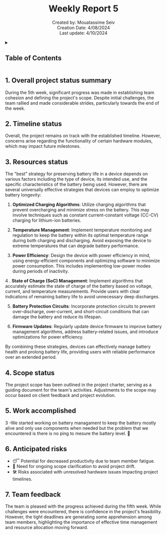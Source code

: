 <h1 align="center">Weekly Report 5</h1>

<p align="center">
Created by: Mouatassime Seiv <br> Creation Date: 4/08/2024 <br> Last update: 4/10/2024
</p>

<details>
<summary>

## Table of Contents

</summary>

- [Table of Contents](#table-of-contents)
- [1. Overall project status summary](#1-overall-project-status-summary)
- [3. Timeline status](#3-timeline-status)
- [4. Resources status](#4-resources-status)
- [5. Scope status](#5-scope-status)
- [6. Work accomplished](#6-work-accomplished)
- [7. Anticipated risks](#7-anticipated-risks)
- [8. Team feedback](#8-team-feedback)

</details>

## 1. Overall project status summary

During the 5th week, significant progress was made in establishing team cohesion and defining the project's scope. Despite initial challenges, the team rallied and made considerable strides, particularly towards the end of the week.

## 2. Timeline status

Overall, the project remains on track with the established timeline. However, concerns arise regarding the functionality of certain hardware modules, which may impact future milestones.

## 3. Resources status
The "best" strategy for preserving battery life in a device depends on various factors including the type of device, its intended use, and the specific characteristics of the battery being used. However, there are several universally effective strategies that devices can employ to optimize battery longevity:

1. **Optimized Charging Algorithms**: Utilize charging algorithms that prevent overcharging and minimize stress on the battery. This may involve techniques such as constant current-constant voltage (CC-CV) charging for lithium-ion batteries.

2. **Temperature Management**: Implement temperature monitoring and regulation to keep the battery within its optimal temperature range during both charging and discharging. Avoid exposing the device to extreme temperatures that can degrade battery performance.

3. **Power Efficiency**: Design the device with power efficiency in mind, using energy-efficient components and optimizing software to minimize power consumption. This includes implementing low-power modes during periods of inactivity.

4 . **State of Charge (SoC) Management**: Implement algorithms that accurately estimate the state of charge of the battery based on voltage, current, and temperature measurements. Provide users with clear indications of remaining battery life to avoid unnecessary deep discharges.

5. **Battery Protection Circuits**: Incorporate protection circuits to prevent over-discharge, over-current, and short-circuit conditions that can damage the battery and reduce its lifespan.

6. **Firmware Updates**: Regularly update device firmware to improve battery management algorithms, address battery-related issues, and introduce optimizations for power efficiency.

By combining these strategies, devices can effectively manage battery health and prolong battery life, providing users with reliable performance over an extended period.

## 4. Scope status

The project scope has been outlined in the project charter, serving as a guiding document for the team's activities. Adjustments to the scope may occur based on client feedback and project evolution.

## 5. Work accomplished

3 -We started working on battery managament to keep the battery mostly alive and only use components when needed but the problem that we encountered is there is no ping to mesure the battery level. 🔋

## 6. Anticipated risks

- 😴 Potential for decreased productivity due to team member fatigue.
- 🎯 Need for ongoing scope clarification to avoid project drift.
- 🛠️ Risks associated with unresolved hardware issues impacting project timelines.

## 7. Team feedback

The team is pleased with the progress achieved during the fifth week. While challenges were encountered, there is confidence in the project's feasibility. However, the tight deadlines are generating some apprehension among team members, highlighting the importance of effective time management and resource allocation moving forward.
